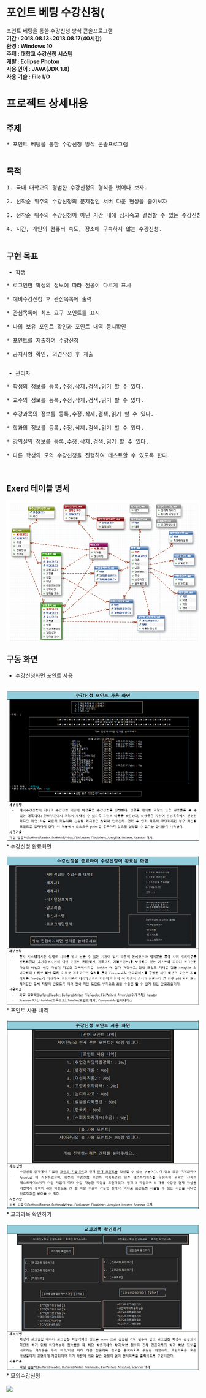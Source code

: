 # 포인트 베팅 수강신청(
포인트 베팅을 통한 수강신청 방식 콘솔프로그램<br>
<b>기간 : 2018.08.13~2018.08.17(40시간)</b><br>
<b>환경 : Windows 10</b><br>
<b>주제 : 대학교 수강신청 시스템</b><br>
<b>개발 : Eclipse Photon</b><br>
<b>사용 언어 : JAVA(JDK 1.8)</b><br>
<b>사용 기술 : File I/O</b><br>

# 프로젝트 상세내용
## 주제
<pre>
* 포인트 베팅을 통한 수강신청 방식 콘솔프로그램<br>
</pre>

## 목적
<pre>
1. 국내 대학교의 평범한 수강신청의 형식을 벗어나 보자.<br>
2. 선착순 위주의 수강신청의 문제점인 서버 다운 현상을 줄여보자<br>
3. 선착순 위주의 수강신청이 아닌 기간 내에 심사숙고 결정할 수 있는 수강신청을 만들어보자<br>
4. 시간, 개인의 컴퓨터 속도, 장소에 구속하지 않는 수강신청.<br>
</pre>

## 구현 목표
* 학생
<pre>
* 로그인한 학생의 정보에 따라 전공이 다르게 표시<br>
* 예비수강신청 후 관심목록에 출력<br>
* 관심목록에 최소 요구 포인트를 표시<br>
* 나의 보유 포인트 확인과 포인트 내역 동시확인<br>
* 포인트를 지출하여 수강신청<br>
* 공지사항 확인, 의견작성 후 제출<br>
</pre>
* 관리자
<pre>
* 학생의 정보를 등록,수정,삭제,검색,읽기 할 수 있다.<br>
* 교수의 정보를 등록,수정,삭제,검색,읽기 할 수 있다.<br>
* 수강과목의 정보를 등록,수정,삭제,검색,읽기 할 수 있다.<br>
* 학과의 정보를 등록,수정,삭제,검색,읽기 할 수 있다.<br>
* 강의실의 정보를 등록,수정,삭제,검색,읽기 할 수 있다.<br>
* 다른 학생의 모의 수강신청을 진행하여 테스트할 수 있도록 한다.<br>

</pre>

## Exerd 테이블 명세
<img src="https://github.com/WooSungHwan/Point-betting-enrollment-application/blob/master/%EC%88%98%EA%B0%95%EC%8B%A0%EC%B2%AD%20%EC%BA%A1%EC%B2%98%EC%82%AC%EC%A7%84/ERD.PNG">

## 구동 화면
* 수강신청화면 포인트 사용<br><br>
<img src="https://github.com/WooSungHwan/Point-betting-enrollment-application/blob/master/%EC%88%98%EA%B0%95%EC%8B%A0%EC%B2%AD%20%EC%BA%A1%EC%B2%98%EC%82%AC%EC%A7%84/%EC%88%98%EA%B0%95%EC%8B%A0%EC%B2%AD%ED%8F%AC%EC%9D%B8%ED%8A%B8%EC%82%AC%EC%9A%A9%ED%99%94%EB%A9%B4.PNG">
* 수강신청 완료화면<br><br>
<img src="https://github.com/WooSungHwan/Point-betting-enrollment-application/blob/master/%EC%88%98%EA%B0%95%EC%8B%A0%EC%B2%AD%20%EC%BA%A1%EC%B2%98%EC%82%AC%EC%A7%84/%EC%88%98%EA%B0%95%EC%8B%A0%EC%B2%AD%20%EC%99%84%EB%A3%8C%ED%95%9C%20%ED%99%94%EB%A9%B4.PNG">
* 포인트 사용 내역<br><br>
<img src="https://github.com/WooSungHwan/Point-betting-enrollment-application/blob/master/%EC%88%98%EA%B0%95%EC%8B%A0%EC%B2%AD%20%EC%BA%A1%EC%B2%98%EC%82%AC%EC%A7%84/%EC%88%98%EA%B0%95%EC%8B%A0%EC%B2%AD%ED%8F%AC%EC%9D%B8%ED%8A%B8%EC%82%AC%EC%9A%A9%EB%82%B4%EC%97%AD.PNG">
* 교과과목 확인하기<br><br>
<img src="https://github.com/WooSungHwan/Point-betting-enrollment-application/blob/master/수강신청%20캡처사진/교과과목%20확인하기.PNG">
* 모의수강신청<br><br>
<img src="![Alt text](https://github.com/WooSungHwan/GolaBang/blob/master/8.%20%ED%99%94%EB%A9%B4%20%EC%BA%A1%EC%B3%90/05.%EA%B1%B0%EB%9E%98%20%EA%B4%80%EB%A6%AC/2-3.%EA%B1%B0%EB%9E%98%20%EC%A7%84%ED%96%89%EC%83%81%ED%99%A9(%EA%B3%84%EC%95%BD%EC%84%9C).jpg)">
